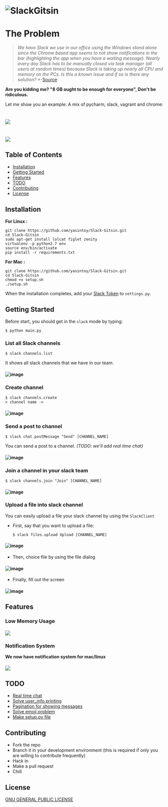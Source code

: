 # ![SlackGitsin](screen_shots/logo.png)

The Problem
=================
> *We have Slack we use in our office using the Windows stand alone since the Chrome based app seems to not show notifications in the bar (highlighting the app when you have a waiting message).*
> *Nearly every day Slack has to be manually closed via task manager (all users at random times) because Slack is taking up nearly all CPU and memory on the PCs.*
> *Is this a known issue and if so is there any solution?*
> *-[Source](https://www.reddit.com/r/Slack/comments/3fy494/slack_taking_up_a_lot_of_system_resources/)

**Are you kidding me? "8 GB ought to be enough for everyone", Don't be ridiculous.**

Let me show you an example: A mix of pycharm, slack, vagrant and chrome:
# ![](screen_shots/marcosmemory.jpg)


# ![](screen_shots/anim.gif)

## Table of Contents
- [Installation](#installation)
- [Getting Started](#getting-started)
- [Features](#features)
- [TODO](#todo)
- [Contributing](#contributing)
- [License](#license)

## Installation

**For Linux :**
```
git clone https://github.com/yasintoy/Slack-Gitsin.git
cd Slack-Gitsin
sudo apt-get install lolcat figlet zenity
virtualenv -p python2.7 env
source env/bin/activate
pip install -r requirements.txt

```

**For Mac :**
```
git clone https://github.com/yasintoy/Slack-Gitsin.git
cd Slack-Gitsin
chmod +x setup.sh
./setup.sh

```
When the installation completes, add your [Slack Token](https://api.slack.com/docs/oauth-test-tokens) to `settings.py`.

## Getting Started

Before start, you should get in the `slack` mode by typing:

```
$ python main.py
```

### List all Slack channels

  ```
  $ slack channels.list
  ```

   It shows all slack channels that we have in our team.

#### ![image](screen_shots/channel_list_menu.png)

### Create channel

  ```
  $ slack channels.create
  > channel name -> 
  ```
#### ![image](screen_shots/channel_create_screen.png)

### Send a post to channel

  ```
  $ slack chat.postMessage "Send" [CHANNEL_NAME]
  ```

   You can send a post to a channel. *(TODO: we'll add real time chat)*
#### ![image](screen_shots/channel_post_screen.png)

### Join a channel in your slack team

  ```
  $ slack channels.join "Join" [CHANNEL_NAME]
  ```
#### ![image](screen_shots/channel_join_screen.png)


### Upload a file into slack channel

  You can easily upload a file your slack channel by using the `SlackClient`

- First, say that you want to upload a file:
  ```
  $ slack files.upload Upload [CHANNEL_NAME]
  ```
#### ![image](screen_shots/upload_file_menu.png)

- Then, choice file by using the file dialog
#### ![image](screen_shots/opened_file_dialog.png)

- Finally, fill out the screen
#### ![image](screen_shots/file_upload_process.png)

## Features

### Low Memory Usage
#### ![](screen_shots/memoryUsage.png)

### Notification System
**We now have notification system for mac/linux**
#### ![](screen_shots/notification_test.png)

## TODO

* [Real time chat](https://github.com/yasintoy/Slack-Gitsin/issues/6)
* [Solve user_info printing](https://github.com/yasintoy/Slack-Gitsin/issues/2)
* [Pagination for showing messages](https://github.com/yasintoy/Slack-Gitsin/issues/4)
* [Solve emoji problem](https://github.com/yasintoy/Slack-Gitsin/issues/3)
* [Make setup.py file](https://github.com/yasintoy/Slack-Gitsin/issues/5)

## Contributing 
- Fork the repo
- Branch it in your development environment (this is required if only you are willing to contribute frequently)
- Hack in
- Make a pull request
- Chill

## License
[GNU GENERAL PUBLIC LICENSE](LICENSE)
